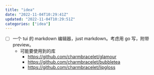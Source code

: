 ```yaml
---
title: "idea"
date: "2022-11-04T10:29:41Z"
updated: "2022-11-04T10:29:51Z"
categories: ["idea"]
---
```

- [ ]  一个 tui 的 markdown 编辑器，just markdown。考虑用 go 写，附带 preview。
	- 可能要使用到的库
		-  https://github.com/charmbracelet/glamour
		- https://github.com/charmbracelet/bubbletea
		- https://github.com/charmbracelet/lipgloss
